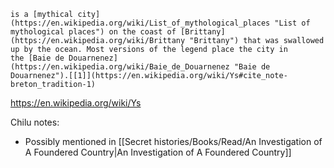 ```
is a [mythical city](https://en.wikipedia.org/wiki/List_of_mythological_places "List of mythological places") on the coast of [Brittany](https://en.wikipedia.org/wiki/Brittany "Brittany") that was swallowed up by the ocean. Most versions of the legend place the city in the [Baie de Douarnenez](https://en.wikipedia.org/wiki/Baie_de_Douarnenez "Baie de Douarnenez").[[1]](https://en.wikipedia.org/wiki/Ys#cite_note-breton_tradition-1)
```
https://en.wikipedia.org/wiki/Ys

Chilu notes:
- Possibly mentioned in [[Secret histories/Books/Read/An Investigation of A Foundered Country|An Investigation of A Foundered Country]]